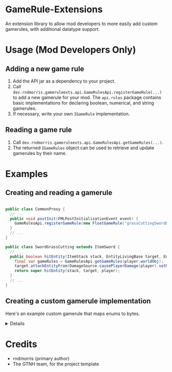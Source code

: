 # GameRule-Extensions
An extension library to allow mod developers to more easily add custom gamerules, with additional datatype support.

# Usage (Mod Developers Only)

## Adding a new game rule

1. Add the API jar as a dependency to your project.
2. Call `dev.rndmorris.gameruleexts.api.GameRulesApi.registerGameRule(...)` to add a new gamerule for your mod. The `api.rules` package contains basic implementations for declaring boolean, numerical, and string gamerules.
3. If necessary, write your own `IGameRule` implementation.

## Reading a game rule
1. Call `dev.rndmorris.gameruleexts.api.GameRulesApi.getGameRules(...)`.
2. The returned `IGameRules` object can be used to retrieve and update gamerules by their name.

# Examples

## Creating and reading a gamerule
```java

public class CommonProxy {
  // ...
  public void postInit(FMLPostInitializationEvent event) {
    GameRulesApi.registerGameRule(new FloatGameRule("grassCuttingSwordDamage", 90F));
  }
  // ...
}

public class SwordGrassCutting extends ItemSword {
  // ...
  public boolean hitEntity(ItemStack stack, EntityLivingBase target, EntityLivingBase player) {
    final var gameRules = GameRulesApi.getGameRules(player.worldObj);
    target.attackEntityFrom(DamageSource.causePlayerDamage(player).setMagicDamage(), gameRules.getFloat("grassCuttingSwordDamage"));
    return super.hitEntity(stack, target, player);
  }
  // ...
}

```

## Creating a custom gamerule implementation
Here's an example custom gamerule that maps enums to bytes.
<details>

```java

import java.util.Arrays;
import java.util.Collection;
import java.util.List;
import java.util.stream.Collectors;

import net.minecraft.command.ICommandSender;
import net.minecraft.nbt.NBTTagCompound;

import dev.rndmorris.gameruleexts.api.IGameRule;
import dev.rndmorris.gameruleexts.api.IRuleValue;
import dev.rndmorris.gameruleexts.api.values.EnumValue;

public class ExampleCustomGameRule implements IGameRule {

    public enum ModDifficulty {

        EASY,
        MEDIUM,
        HARD;

        public static ModDifficulty fromByte(int val, ModDifficulty defaultValue) {
            return switch (val) {
                case 0 -> ModDifficulty.EASY;
                case 1 -> ModDifficulty.MEDIUM;
                case 2 -> ModDifficulty.HARD;
                default -> defaultValue;
            };
        }

        public byte toByte() {
            return switch (this) {
                case EASY -> 0;
                case MEDIUM -> 1;
                case HARD -> 2;
            };
        }
    }

    private final String name = "modDifficulty";
    private final ModDifficulty defaultValue;
    private List<String> tabCompletionValues;

    public ExampleCustomGameRule(ModDifficulty defaultValue) {
        this.defaultValue = defaultValue;
    }

    @Override
    public String getName() {
        return name;
    }

    @Override
    public IRuleValue getDefaultValue() {
        return new EnumValue<>(defaultValue, ModDifficulty.class);
    }

    @Override
    public IRuleValue readValueFromNBT(NBTTagCompound tag) {
        if (!tag.hasKey(name)) {
            return getDefaultValue();
        }
        final var value = ModDifficulty.fromByte(tag.getByte(name), defaultValue);
        return new EnumValue<>(value, ModDifficulty.class);
    }

    @Override
    public void writeValueToNBT(NBTTagCompound tag, IRuleValue value) {
        // noinspection rawtypes
        if (value instanceof EnumValue storedVal && storedVal.getValue() instanceof ModDifficulty enumVal) {
            tag.setByte(name, enumVal.toByte());
        }
    }

    @Override
    public Collection<String> tabCompletionValues(ICommandSender commandSender) {
        if (tabCompletionValues == null) {
            tabCompletionValues = Arrays.stream(ModDifficulty.values())
                    .map(ModDifficulty::toString)
                    .collect(Collectors.toList());
        }
        return tabCompletionValues;
    }
}


```

</details>

# Credits
* rndmorris (primary author)
* The GTNH team, for the project template
